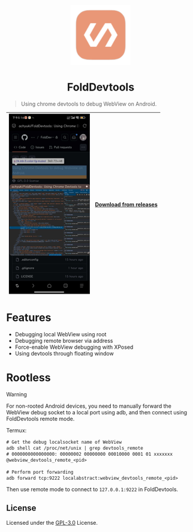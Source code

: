 <div align="center">

<img src="docs/FoldDevtools.png" width="160" height="160" alt="logo" />

# FoldDevtools

</div>

> Using chrome devtools to debug WebView on Android.

| <img src="docs/Screenshot.jpg" width="216" height="480" /> | [Download from releases](https://github.com/achyuki/FoldDevtools/releases) |
-|-

# Features

* Debugging local WebView using root
* Debugging remote browser via address
* Force-enable WebView debugging with XPosed
* Using devtools through floating window

# Rootless

> [!warning]
> For non-rooted Android devices, you need to manually forward the WebView debug socket to a local port using adb, and then connect using FoldDevtools remote mode.

Termux:
```Shell
# Get the debug localsocket name of WebView
adb shell cat /proc/net/unix | grep devtools_remote
# 0000000000000000: 00000002 00000000 00010000 0001 01 xxxxxxx @webview_devtools_remote_<pid>

# Perform port forwarding
adb forward tcp:9222 localabstract:webview_devtools_remote_<pid>
```
Then use remote mode to connect to `127.0.0.1:9222` in FoldDevtools.


## License

Licensed under the [GPL-3.0](https://www.gnu.org/licenses/gpl-3.0.html) License.
